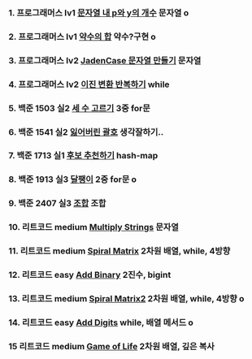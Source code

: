 ### 1. 프로그래머스 lv1 [문자열 내 p와 y의 개수](https://school.programmers.co.kr/learn/courses/30/lessons/12916) 문자열 o

### 2. 프로그래머스 lv1 [약수의 합](https://school.programmers.co.kr/learn/courses/30/lessons/12928) 약수?구현 o

### 3. 프로그래머스 lv2 [JadenCase 문자열 만들기](https://school.programmers.co.kr/learn/courses/30/lessons/12951) 문자열

### 4. 프로그래머스 lv2 [이진 변환 반복하기](https://school.programmers.co.kr/learn/courses/30/lessons/70129) while

### 5. 백준 1503 실2 [세 수 고르기](https://www.acmicpc.net/problem/1503) 3중 for문

### 6. 백준 1541 실2 [잃어버린 괄호](https://www.acmicpc.net/problem/1541) 생각잘하기..

### 7. 백준 1713 실1 [후보 추천하기](https://www.acmicpc.net/problem/1713) hash-map

### 8. 백준 1913 실3 [달팽이](https://www.acmicpc.net/problem/1913) 2중 for문 o

### 9. 백준 2407 실3 [조합](https://www.acmicpc.net/problem/2407) 조합

### 10. 리트코드 medium [Multiply Strings](https://leetcode.com/problems/multiply-strings/description/) 문자열

### 11. 리트코드 medium [Spiral Matrix](https://leetcode.com/problems/spiral-matrix/description/) 2차원 배열, while, 4방향

### 12. 리트코드 easy [Add Binary](https://leetcode.com/problems/add-binary/) 2진수, bigint

### 13. 리트코드 medium [Spiral Matrix2](https://leetcode.com/problems/spiral-matrix-ii/description/) 2차원 배열, while, 4방향 o

### 14. 리트코드 easy [Add Digits](https://leetcode.com/problems/add-digits/description/) while, 배열 메서드 o

### 15 리트코드 medium [Game of Life](https://leetcode.com/problems/game-of-life/) 2차원 배열, 깊은 복사
